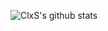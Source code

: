 ![ClxS's github stats](https://github-readme-stats.vercel.app/api?username=ClxS&count_private=true&show_icons=true&theme=dracula)
<!--![Top Langs](https://github-readme-stats.vercel.app/api/top-langs/?username=ClxS&layout=compact&count_private=true&theme=dracula)-->
